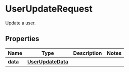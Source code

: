 

# UserUpdateRequest

Update a user.
## Properties

Name | Type | Description | Notes
------------ | ------------- | ------------- | -------------
**data** | [**UserUpdateData**](UserUpdateData.md) |  | 



